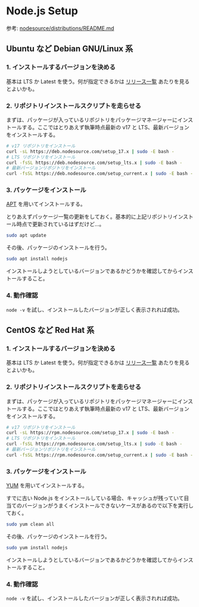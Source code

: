 # Node.js Setup

参考: [nodesource/distributions/README.md](https://github.com/nodesource/distributions/blob/master/README.md)

## Ubuntu など Debian GNU/Linux 系

### 1. インストールするバージョンを決める

基本は LTS か Latest を使う。何が指定できるかは [リリース一覧](https://nodejs.org/ja/download/releases/) あたりを見るとよいかも。

### 2. リポジトリインストールスクリプトを走らせる

まずは、パッケージが入っているリポジトリをパッケージマネージャーにインストールする。ここではとりあえず執筆時点最新の v17 と LTS、最新バージョンをインストールする。

```bash
# v17 リポジトリをインストール
curl -sL https://deb.nodesource.com/setup_17.x | sudo -E bash -
# LTS リポジトリをインストール
curl -fsSL https://deb.nodesource.com/setup_lts.x | sudo -E bash -
# 最新バージョンリポジトリをインストール
curl -fsSL https://deb.nodesource.com/setup_current.x | sudo -E bash -
```

### 3. パッケージをインストール

[APT](https://ja.wikipedia.org/wiki/APT) を用いてインストールする。

とりあえずパッケージ一覧の更新をしておく。基本的に上記リポジトリインストール時点で更新されているはずだけど…。

```bash
sudo apt update
```

その後、パッケージのインストールを行う。

```bash
sudo apt install nodejs
```

インストールしようとしているバージョンであるかどうかを確認してからインストールすること。

### 4. 動作確認

`node -v` を試し、インストールしたバージョンが正しく表示されれば成功。

## CentOS など Red Hat 系

### 1. インストールするバージョンを決める

基本は LTS か Latest を使う。何が指定できるかは [リリース一覧](https://nodejs.org/ja/download/releases/) あたりを見るとよいかも。

### 2. リポジトリインストールスクリプトを走らせる

まずは、パッケージが入っているリポジトリをパッケージマネージャーにインストールする。ここではとりあえず執筆時点最新の v17 と LTS、最新バージョンをインストールする。

```bash
# v17 リポジトリをインストール
curl -sL https://rpm.nodesource.com/setup_17.x | sudo -E bash -
# LTS リポジトリをインストール
curl -fsSL https://rpm.nodesource.com/setup_lts.x | sudo -E bash -
# 最新バージョンリポジトリをインストール
curl -fsSL https://rpm.nodesource.com/setup_current.x | sudo -E bash -
```

### 3. パッケージをインストール

[YUM](https://ja.wikipedia.org/wiki/Yellowdog_Updater_Modified) を用いてインストールする。

すでに古い Node.js をインストールしている場合、キャッシュが残っていて目当てのバージョンがうまくインストールできないケースがあるので以下を実行しておく。

```bash
sudo yum clean all
```

その後、パッケージのインストールを行う。

```bash
sudo yum install nodejs
```

インストールしようとしているバージョンであるかどうかを確認してからインストールすること。

### 4. 動作確認

`node -v` を試し、インストールしたバージョンが正しく表示されれば成功。
